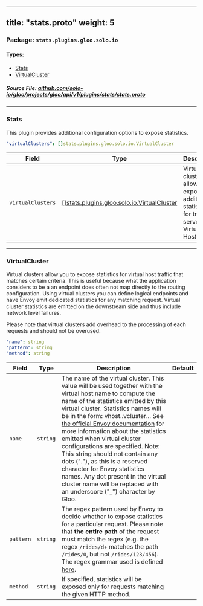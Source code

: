 
---
title: "stats.proto"
weight: 5
---

<!-- Code generated by solo-kit. DO NOT EDIT. -->


### Package: `stats.plugins.gloo.solo.io` 
#### Types:


- [Stats](#stats)
- [VirtualCluster](#virtualcluster)
  



##### Source File: [github.com/solo-io/gloo/projects/gloo/api/v1/plugins/stats/stats.proto](https://github.com/solo-io/gloo/blob/master/projects/gloo/api/v1/plugins/stats/stats.proto)





---
### Stats

 
This plugin provides additional configuration options to expose statistics.

```yaml
"virtualClusters": []stats.plugins.gloo.solo.io.VirtualCluster

```

| Field | Type | Description | Default |
| ----- | ---- | ----------- |----------- | 
| `virtualClusters` | [[]stats.plugins.gloo.solo.io.VirtualCluster](../stats.proto.sk#virtualcluster) | Virtual clusters allow exposing additional statistics for traffic served by a Virtual Host. |  |




---
### VirtualCluster

 
Virtual clusters allow you to expose statistics for virtual host traffic that matches certain criteria.
This is useful because what the application considers to be a an endpoint does often not map directly to
the routing configuration. Using virtual clusters you can define logical endpoints and have Envoy emit
dedicated statistics for any matching request. Virtual cluster statistics are emitted on the downstream side
and thus include network level failures.

Please note that virtual clusters add overhead to the processing of each requests and should not be overused.

```yaml
"name": string
"pattern": string
"method": string

```

| Field | Type | Description | Default |
| ----- | ---- | ----------- |----------- | 
| `name` | `string` | The name of the virtual cluster. This value will be used together with the virtual host name to compute the name of the statistics emitted by this virtual cluster. Statistics names will be in the form: vhost.<virtual host name>.vcluster.<virtual cluster name>.<stat name>. See [the official Envoy documentation](https://www.envoyproxy.io/docs/envoy/v1.5.0/configuration/http_filters/router_filter#config-http-filters-router-stats) for more information about the statistics emitted when virtual cluster configurations are specified. Note: This string should not contain any dots ("."), as this is a reserved character for Envoy statistics names. Any dot present in the virtual cluster name will be replaced with an underscore ("_") character by Gloo. |  |
| `pattern` | `string` | The regex pattern used by Envoy to decide whether to expose statistics for a particular request. Please note that **the entire path** of the request must match the regex (e.g. the regex `/rides/d+` matches the path `/rides/0`, but not `/rides/123/456`). The regex grammar used is defined [here](https://en.cppreference.com/w/cpp/regex/ecmascript). |  |
| `method` | `string` | If specified, statistics will be exposed only for requests matching the given HTTP method. |  |





<!-- Start of HubSpot Embed Code -->
<script type="text/javascript" id="hs-script-loader" async defer src="//js.hs-scripts.com/5130874.js"></script>
<!-- End of HubSpot Embed Code -->
